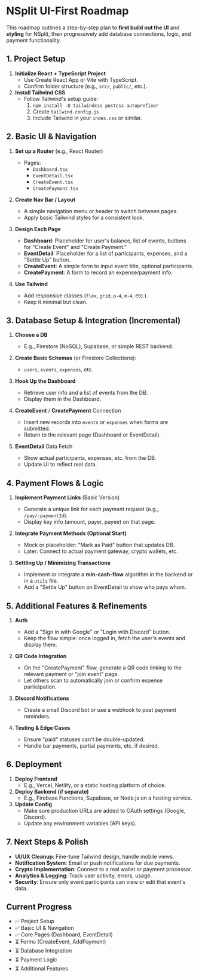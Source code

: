
# NSplit UI-First Roadmap

This roadmap outlines a step-by-step plan to **first build out the UI** and **styling** for NSplit, then progressively add database connections, logic, and payment functionality.

## 1. Project Setup

1. **Initialize React + TypeScript Project**  
   - Use Create React App or Vite with TypeScript.  
   - Confirm folder structure (e.g., `src/`, `public/`, etc.).
2. **Install Tailwind CSS**  
   - Follow Tailwind's setup guide:
     1. `npm install -D tailwindcss postcss autoprefixer`
     2. Create `tailwind.config.js`
     3. Include Tailwind in your `index.css` or similar.

## 2. Basic UI & Navigation

1. **Set up a Router** (e.g., React Router)  
   - Pages:  
     - `Dashboard.tsx`  
     - `EventDetail.tsx`  
     - `CreateEvent.tsx`  
     - `CreatePayment.tsx`
2. **Create Nav Bar / Layout**  
   - A simple navigation menu or header to switch between pages.  
   - Apply basic Tailwind styles for a consistent look.

3. **Design Each Page**  
   - **Dashboard**: Placeholder for user's balance, list of events, buttons for "Create Event" and "Create Payment."  
   - **EventDetail**: Placeholder for a list of participants, expenses, and a "Settle Up" button.  
   - **CreateEvent**: A simple form to input event title, optional participants.  
   - **CreatePayment**: A form to record an expense/payment info.

4. **Use Tailwind**  
   - Add responsive classes (`flex`, `grid`, `p-4`, `m-4`, etc.).  
   - Keep it minimal but clean.

## 3. Database Setup & Integration (Incremental)

1. **Choose a DB**  
   - E.g., Firestore (NoSQL), Supabase, or simple REST backend.  
2. **Create Basic Schemas** (or Firestore Collections):  
   - `users`, `events`, `expenses`, etc.  
3. **Hook Up the Dashboard**  
   - Retrieve user info and a list of events from the DB.
   - Display them in the Dashboard.

4. **CreateEvent** / **CreatePayment** Connection  
   - Insert new records into `events` or `expenses` when forms are submitted.  
   - Return to the relevant page (Dashboard or EventDetail).

5. **EventDetail** Data Fetch  
   - Show actual participants, expenses, etc. from the DB.  
   - Update UI to reflect real data.

## 4. Payment Flows & Logic

1. **Implement Payment Links** (Basic Version)  
   - Generate a unique link for each payment request (e.g., `/pay/:paymentId`).  
   - Display key info (amount, payer, payee) on that page.

2. **Integrate Payment Methods (Optional Start)**  
   - Mock or placeholder: "Mark as Paid" button that updates DB.  
   - Later: Connect to actual payment gateway, crypto wallets, etc.

3. **Settling Up / Minimizing Transactions**  
   - Implement or integrate a **min-cash-flow** algorithm in the backend or in a `utils` file.  
   - Add a "Settle Up" button on EventDetail to show who pays whom.

## 5. Additional Features & Refinements

1. **Auth**  
   - Add a "Sign in with Google" or "Login with Discord" button.  
   - Keep the flow simple: once logged in, fetch the user's events and display them.

2. **QR Code Integration**  
   - On the "CreatePayment" flow, generate a QR code linking to the relevant payment or "join event" page.  
   - Let others scan to automatically join or confirm expense participation.

3. **Discord Notifications**  
   - Create a small Discord bot or use a webhook to post payment reminders.

4. **Testing & Edge Cases**  
   - Ensure "paid" statuses can't be double-updated.  
   - Handle bar payments, partial payments, etc. if desired.

## 6. Deployment

1. **Deploy Frontend**  
   - E.g., Vercel, Netlify, or a static hosting platform of choice.  
2. **Deploy Backend (if separate)**  
   - E.g., Firebase Functions, Supabase, or Node.js on a hosting service.  
3. **Update Config**  
   - Make sure production URLs are added to OAuth settings (Google, Discord).  
   - Update any environment variables (API keys).

## 7. Next Steps & Polish

- **UI/UX Cleanup**: Fine-tune Tailwind design, handle mobile views.  
- **Notification System**: Email or push notifications for due payments.  
- **Crypto Implementation**: Connect to a real wallet or payment processor.  
- **Analytics & Logging**: Track user activity, errors, usage.  
- **Security**: Ensure only event participants can view or edit that event's data.

## Current Progress

- ✅ Project Setup
- ✅ Basic UI & Navigation
- ✅ Core Pages (Dashboard, EventDetail)
- ⏳ Forms (CreateEvent, AddPayment)
- ⏳ Database Integration
- ⏳ Payment Logic
- ⏳ Additional Features
